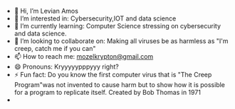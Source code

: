 - 👋 Hi, I’m Levian Amos
- 👀 I’m interested in: Cybersecurity,IOT and data science
- 🌱 I’m currently learning: Computer Science stressing on cybersecurity and data science.
- 💞️ I’m looking to collaborate on: Making all viruses be as harmless as "I'm creep, catch me if you can" 
- 📫 How to reach me: mozelkrypton@gmail.com
- 😄 Pronouns: Kryyyyypppyyy right?
- ⚡ Fun fact: Do you know the first computer virus that is "The Creep Program"was not invented to cause harm but to show how it is possible for a program to replicate itself. Created by Bob Thomas in 1971
- 

<!---
Mozelkrypton/Mozelkrypton is a ✨ special ✨ repository because its `README.md` (this file) appears on your GitHub profile.
You can click the Preview link to take a look at your changes.
--->
